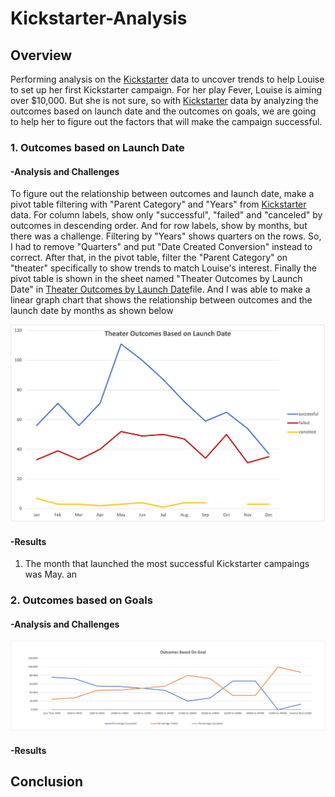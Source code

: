 # **Kickstarter-Analysis**

## Overview
Performing analysis on the [Kickstarter](Kickstarter_Challenge.xlsx) data to uncover trends to help Louise to set up her first Kickstarter campaign.
For her play Fever, Louise is aiming over $10,000. 
But she is not sure, so with [Kickstarter](Kickstarter_Challenge.xlsx) data by analyzing the outcomes based on launch date and the outcomes on goals, we are going to help her to figure out the factors that will make the campaign successful.

### 1. Outcomes based on Launch Date

#### -Analysis and Challenges
To figure out the relationship between outcomes and launch date, make a pivot table filtering with "Parent Category" and "Years" from [Kickstarter](Kickstarter_Challenge.xlsx) data. For column labels, show only "successful", "failed" and "canceled" by outcomes in descending order.  And for row labels, show by months, but there was a challenge. Filtering by "Years" shows quarters on the rows. So, I had to remove "Quarters" and put "Date Created Conversion" instead to correct. After that, in the pivot table, filter the "Parent Category" on "theater" specifically to show trends to match Louise's interest. Finally the pivot table is shown in the sheet named "Theater Outcomes by Launch Date" in [Theater Outcomes by Launch Date](Kickstarter_Challenge.xlsx/Theater%20Outcomes%20b%20by%20Launch%20Date)file. 
And I was able to make a linear graph chart that shows the relationship between outcomes and the launch date by months as shown below


![date](resources/Theater_Outcomes_vs_Launch.png)

#### -Results
1. The month that launched the most successful Kickstarter campaings was May.  an




### 2. Outcomes based on Goals
#### -Analysis and Challenges

![goal](resources/Outcomes_vs_Goals.png)

#### -Results

## Conclusion

